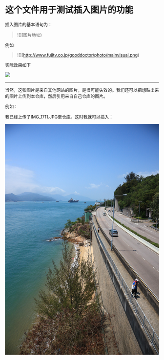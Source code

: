 # 这个文件用于测试插入图片的功能

插入图片的基本语句为：

>\!\[]\(图片地址)

例如

>\!\[]\(http://www.fujitv.co.jp/gooddoctor/photo/mainvisual.png)

实际效果如下

![](http://www.fujitv.co.jp/gooddoctor/photo/mainvisual.png)

---

当然，这张图片是来自其他网站的图片，是很可能失效的。我们还可以把想贴出来的图片上传到本仓库，然后引用来自自己仓库的图片。

例如：

我已经上传了IMG_1711.JPG至仓库。这时我就可以插入：

![](https://github.com/BeefZong/BLOG0/blob/master/IMG_1711.JPG?raw=true)


